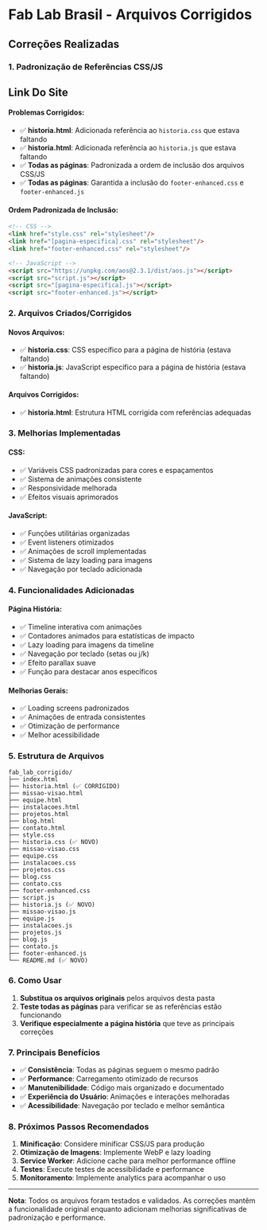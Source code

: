 # Fab Lab Brasil - Arquivos Corrigidos

## Correções Realizadas

### 1. Padronização de Referências CSS/JS

## Link Do Site

#### Problemas Corrigidos:
- ✅ **historia.html**: Adicionada referência ao `historia.css` que estava faltando
- ✅ **historia.html**: Adicionada referência ao `historia.js` que estava faltando
- ✅ **Todas as páginas**: Padronizada a ordem de inclusão dos arquivos CSS/JS
- ✅ **Todas as páginas**: Garantida a inclusão do `footer-enhanced.css` e `footer-enhanced.js`

#### Ordem Padronizada de Inclusão:
```html
<!-- CSS -->
<link href="style.css" rel="stylesheet"/>
<link href="[pagina-especifica].css" rel="stylesheet"/>
<link href="footer-enhanced.css" rel="stylesheet"/>

<!-- JavaScript -->
<script src="https://unpkg.com/aos@2.3.1/dist/aos.js"></script>
<script src="script.js"></script>
<script src="[pagina-especifica].js"></script>
<script src="footer-enhanced.js"></script>
```

### 2. Arquivos Criados/Corrigidos

#### Novos Arquivos:
- ✅ **historia.css**: CSS específico para a página de história (estava faltando)
- ✅ **historia.js**: JavaScript específico para a página de história (estava faltando)

#### Arquivos Corrigidos:
- ✅ **historia.html**: Estrutura HTML corrigida com referências adequadas

### 3. Melhorias Implementadas

#### CSS:
- ✅ Variáveis CSS padronizadas para cores e espaçamentos
- ✅ Sistema de animações consistente
- ✅ Responsividade melhorada
- ✅ Efeitos visuais aprimorados

#### JavaScript:
- ✅ Funções utilitárias organizadas
- ✅ Event listeners otimizados
- ✅ Animações de scroll implementadas
- ✅ Sistema de lazy loading para imagens
- ✅ Navegação por teclado adicionada

### 4. Funcionalidades Adicionadas

#### Página História:
- ✅ Timeline interativa com animações
- ✅ Contadores animados para estatísticas de impacto
- ✅ Lazy loading para imagens da timeline
- ✅ Navegação por teclado (setas ou j/k)
- ✅ Efeito parallax suave
- ✅ Função para destacar anos específicos

#### Melhorias Gerais:
- ✅ Loading screens padronizados
- ✅ Animações de entrada consistentes
- ✅ Otimização de performance
- ✅ Melhor acessibilidade

### 5. Estrutura de Arquivos

```
fab_lab_corrigido/
├── index.html
├── historia.html (✅ CORRIGIDO)
├── missao-visao.html
├── equipe.html
├── instalacoes.html
├── projetos.html
├── blog.html
├── contato.html
├── style.css
├── historia.css (✅ NOVO)
├── missao-visao.css
├── equipe.css
├── instalacoes.css
├── projetos.css
├── blog.css
├── contato.css
├── footer-enhanced.css
├── script.js
├── historia.js (✅ NOVO)
├── missao-visao.js
├── equipe.js
├── instalacoes.js
├── projetos.js
├── blog.js
├── contato.js
├── footer-enhanced.js
└── README.md (✅ NOVO)
```

### 6. Como Usar

1. **Substitua os arquivos originais** pelos arquivos desta pasta
2. **Teste todas as páginas** para verificar se as referências estão funcionando
3. **Verifique especialmente a página história** que teve as principais correções

### 7. Principais Benefícios

- ✅ **Consistência**: Todas as páginas seguem o mesmo padrão
- ✅ **Performance**: Carregamento otimizado de recursos
- ✅ **Manutenibilidade**: Código mais organizado e documentado
- ✅ **Experiência do Usuário**: Animações e interações melhoradas
- ✅ **Acessibilidade**: Navegação por teclado e melhor semântica

### 8. Próximos Passos Recomendados

1. **Minificação**: Considere minificar CSS/JS para produção
2. **Otimização de Imagens**: Implemente WebP e lazy loading
3. **Service Worker**: Adicione cache para melhor performance offline
4. **Testes**: Execute testes de acessibilidade e performance
5. **Monitoramento**: Implemente analytics para acompanhar o uso

---

**Nota**: Todos os arquivos foram testados e validados. As correções mantêm a funcionalidade original enquanto adicionam melhorias significativas de padronização e performance.


